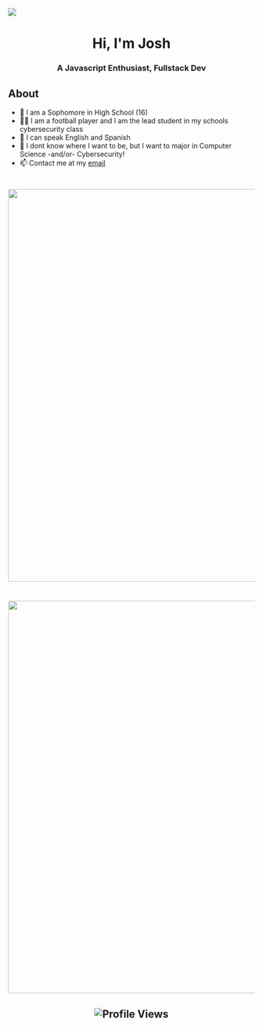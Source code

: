 <img src="https://readme-typing-svg.herokuapp.com?vCenter=true&lines=Hi!+I'm+Josh!;Javascript+enthusiast;Owner+of+Globalwide+Games">
<h1 align="center">Hi, I'm Josh</h1>
<h3 align="center">A Javascript Enthusiast, Fullstack Dev</h3>
<h2>About</h2>

- 🏫 I am a Sophomore in High School (16)
- 👨‍💻 I am a football player and I am the lead student in my schools cybersecurity class
- 📙 I can speak English and Spanish
- 🔭 I dont know where I want to be, but I want to major in Computer Science -and/or- Cybersecurity!
- 📫 Contact me at my [email](mailto:doxjosh@proton.me)

<h1></h1>

<div align="center">
	<img
		width="800"
		src="http://github-profile-summary-cards.vercel.app/api/cards/profile-details?username=doxjosh&theme=tokyonight"
	/>
</div>

<h1></h1>

<div align="center">
	<a
		href="https://github.com/ryo-ma/github-profile-trophy"
	>
		<img
			width="800"
			align="center"
			src="https://github-profile-trophy.vercel.app/?username=doxjosh&theme=tokyonight&column=5&margin-w=15&margin-h=15&no-frame=true"
		/>
	</a>
</div>

<h2 align="center">
	<div>
		<img
			src="https://komarev.com/ghpvc/?username=doxjosh&color=979797&style=for-the-badge&label=Profile+Views"
			alt="Profile Views"
		/>
	</div>
</h2>
